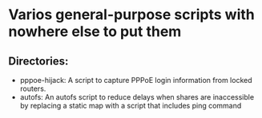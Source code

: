 # Varios general-purpose scripts with nowhere else to put them
## Directories:
- pppoe-hijack: A script to capture PPPoE login information from locked routers.
- autofs: An autofs script to reduce delays when shares are inaccessible by replacing a static map with a script that includes ping command

